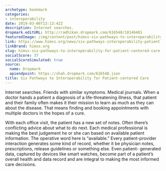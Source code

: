 ```yaml
---
archetype: bookmark
categories:
- interoperability
date: 2019-03-06T13:13:42Z
description: Internet searches.
dropmark.editURL: http://radhikan.dropmark.com/616548/18146481
featuredImage: /img/content/post/himss-six-pathways-to-interoperability-for-patient-centered-care.jpg
link: https://www.himss.org/news/six-pathways-interoperability-patient-centered-care
linkBrand: himss.org
slug: himss-six-pathways-to-interoperability-for-patient-centered-care
socialScore: 37
socialScoreSimulated: true
source:
  name: Dropmark
  apiendpoint: https://shah.dropmark.com/616548.json
title: Six Pathways to Interoperability for Patient-centered Care
---
```

Internet searches. Friends with similar symptoms. Medical journals. When a doctor hands a patient a diagnosis of a life-threatening illness, that patient and their family often makes it their mission to learn as much as they can about the disease. That means finding and booking appointments with multiple doctors in the hopes of a cure.

With each office visit, the patient has a new set of notes. Often there’s conflicting advice about what to do next. Each medical professional is making the best judgement he or she can based on available patient information. The operative word here is “available.” Every patient-provider interaction generates some kind of record, whether it be physician notes, prescriptions, release guidelines or something else. Even patient- generated data, captured by devices like smart watches, become part of a patient’s overall health and data record and are integral to making the most informed care decisions.

